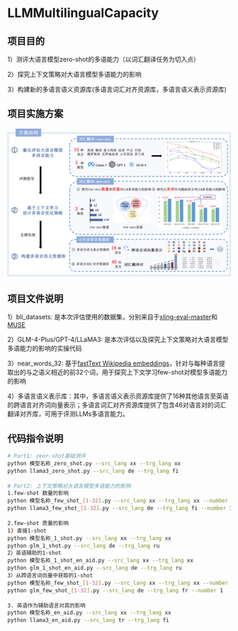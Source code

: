 # LLMMultilingualCapacity
## 项目目的
1）测评大语言模型zero-shot的多语能力（以词汇翻译任务为切入点）

2）探究上下文策略对大语言模型多语能力的影响

3）构建新的多语言语义资源库(多语言词汇对齐资源库，多语言语义表示资源库)

## 项目实施方案
![Model](./方案结构.png)


## 项目文件说明
1）bli_datasets: 是本次评估使用的数据集，分别来自于[xling-eval-master](https://github.com/codogogo/xling-eval)和[MUSE](https://github.com/facebookresearch/MUSE)

2）GLM-4-Plus/GPT-4/LLaMA3: 是本次评估以及探究上下文策略对大语言模型多语能力的影响的实操代码
   
3）near_words_32: 基于[fastText Wikipedia embeddings](https://fasttext.cc/docs/en/pretrained-vectors.html)，针对与每种语言提取出的与之语义相近的前32个词，用于探究上下文学习few-shot对模型多语能力的影响 

4）多语言语义表示库：其中，多语言语义表示资源库提供了16种其他语言至英语的跨语言对齐词向量表示；多语言词汇对齐资源库提供了包含46对语言对的词汇翻译对齐库，可用于评测LLMs多语言能力。


## 代码指令说明

```bash
# Part1: zeor-shot基础测评
python 模型名称_zero_shot.py --src_lang xx --trg_lang xx 
python llama3_zero_shot.py --src_lang de --trg_lang fi

# Part2: 上下文策略对大语言模型多语能力的影响
1.few-shot 数量的影响
python 模型名称_few_shot_[1-32].py --src_lang xx --trg_lang xx --number few_shot数量
python llama3_few_shot_[1-32].py --src_lang de --trg_lang fi --number 1

2.few-shot 质量的影响
1) 直接1-shot 
python 模型名称_1_shot.py --src_lang xx --trg_lang xx
python glm_1_shot.py --src_lang de --trg_lang ru
2）英语辅助的1-shot
python 模型名称_1_shot_en_aid.py --src_lang xx --trg_lang xx
python glm_1_shot_en_aid.py --src_lang de --trg_lang ru
3）从跨语言词向量中获取的1-shot
python 模型名称_few_shot_[1-32].py --src_lang xx --trg_lang xx --number 1
python glm_few_shot_[1-32].py --src_lang de --trg_lang fr --number 1

3. 英语作为辅助语言对其的影响
python 模型名称_en_aid.py --src_lang xx --trg_lang xx
python llama3_en_aid.py --src_lang tr --trg_lang fi

